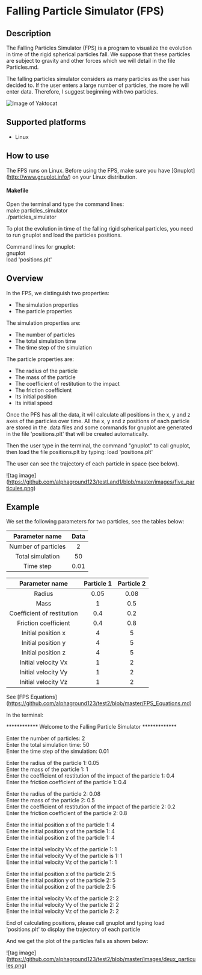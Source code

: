 # Falling Particle Simulator (FPS)

## Description

The Falling Particles Simulator (FPS) is a program to visualize the evolution in time of the rigid spherical particles fall. We suppose that these particles are subject to gravity and other forces which we will detail in the file Particles.md.

The falling particles simulator considers as many particles as the user has decided to.
If the user enters a large number of particles, the more he will enter data.
Therefore, I suggest beginning with two particles.

![Image of Yaktocat](https://octodex.github.com/images/yaktocat.png)

## Supported platforms
- Linux

## How to use

The FPS runs on Linux. Before using the FPS, make sure you have [Gnuplot] (http://www.gnuplot.info/) on your Linux distribution.

#### Makefile
Open the terminal and type the command lines: <br />
make particles_simulator <br />
./particles_simulator <br />

To plot the evolution in time of the falling rigid spherical particles, you need to run gnuplot and load the particles positions.

Command lines for gnuplot: <br />
gnuplot <br />
load 'positions.plt' <br />

## Overview

In the FPS, we distinguish two properties:
- The simulation properties
- The particle properties
 
The simulation properties are:
- The number of particles
- The total simulation time
- The time step of the simulation

The particle properties are:
- The radius of the particle
- The mass of the particle
- The coefficient of restitution to the impact
- The friction coefficient
- Its initial position
- Its initial speed

Once the PFS has all the data, it will calculate all positions in the x, y and z axes of the particles over time.
All the x, y and z positions of each particle are stored in the .data files and some commands for gnuplot are generated in the file 'positions.plt' that will be created automatically.

Then the user type in the terminal, the command "gnuplot" to call gnuplot, then load the file positions.plt by typing:
load 'positions.plt'

The user can see the trajectory of each particle in space (see below).

![tag image] (https://github.com/alphaground123/testLand1/blob/master/images/five_particules.png)

## Example

We set the following parameters for two particles, see the tables below: 

|Parameter name|Data|
| :---: | :---: |
| Number of particles | 2 |
| Total simulation | 50 |
|Time step|0.01|

|Parameter name|Particle 1|Particle 2|
| :---: | :---: | :---: |
| Radius | 0.05 | 0.08 |
| Mass | 1 | 0.5 |
|Coefficient of restitution|0.4|0.2|
|Friction coefficient|0.4|0.8|
|Initial position x|4|5|
|Initial position y|4|5|
|Initial position z|4|5|
|Initial velocity Vx|1|2|
|Initial velocity Vy|1|2|
|Initial velocity Vz|1|2|

See [FPS Equations] (https://github.com/alphaground123/test2/blob/master/FPS_Equations.md)


In the terminal:

************ Welcome to the Falling Particle Simulator *************

Enter the number of particles: 2 <br />
Enter the total simulation time: 50 <br />
Enter the time step of the simulation: 0.01 <br />

Enter the radius of the particle 1: 0.05 <br />
Enter the mass of the particle 1: 1 <br />
Enter the coefficient of restitution of the impact of the particle 1: 0.4 <br />
Enter the friction coefficient of the particle 1: 0.4 <br />

Enter the radius of the particle 2: 0.08 <br />
Enter the mass of the particle 2: 0.5 <br />
Enter the coefficient of restitution of the impact of the particle 2: 0.2 <br />
Enter the friction coefficient of the particle 2: 0.8 <br />

Enter the initial position x of the particle 1: 4 <br />
Enter the initial position y of the particle 1: 4 <br />
Enter the initial position z of the particle 1: 4 <br />

Enter the initial velocity Vx of the particle 1: 1 <br />
Enter the initial velocity Vy of the particle is 1: 1 <br />
Enter the initial velocity Vz of the particle 1: 1 <br />

Enter the initial position x of the particle 2: 5 <br />
Enter the initial position y of the particle 2: 5 <br />
Enter the initial position z of the particle 2: 5 <br />

Enter the initial velocity Vx of the particle 2: 2 <br />
Enter the initial velocity Vy of the particle 2: 2 <br />
Enter the initial velocity Vz of the particle 2: 2 <br />

End of calculating positions, please call gnuplot and typing load 'positions.plt' to display the trajectory of each particle

And we get the plot of the particles falls as shown below:

![tag image] (https://github.com/alphaground123/test2/blob/master/images/deux_particules.png)
